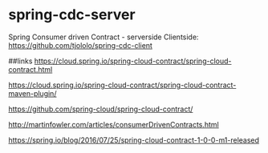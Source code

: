 # spring-cdc-server
Spring Consumer driven Contract - serverside
Clientside: https://github.com/tjololo/spring-cdc-client

##links
https://cloud.spring.io/spring-cloud-contract/spring-cloud-contract.html

https://cloud.spring.io/spring-cloud-contract/spring-cloud-contract-maven-plugin/

https://github.com/spring-cloud/spring-cloud-contract/

http://martinfowler.com/articles/consumerDrivenContracts.html

https://spring.io/blog/2016/07/25/spring-cloud-contract-1-0-0-m1-released
